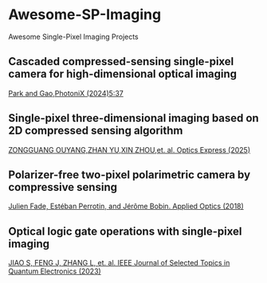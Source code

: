# Awesome-SP-Imaging
Awesome Single-Pixel Imaging Projects

## Cascaded compressed-sensing single-pixel camera for high-dimensional optical imaging
[Park and Gao,PhotoniX (2024)5:37](https://doi.org/10.1186/s43074-024-00152-5)

## Single-pixel three-dimensional imaging based on 2D compressed sensing algorithm
[ZONGGUANG OUYANG,ZHAN YU,XIN ZHOU,et. al. Optics Express (2025)](https://doi.org/10.1364/OE.550535)

## Polarizer-free two-pixel polarimetric camera by compressive sensing 
[Julien Fade, Estéban Perrotin, and Jérôme Bobin. Applied Optics (2018)](https://doi.org/10.1364/AO.57.00B102)

## Optical logic gate operations with single-pixel imaging
[JIAO S, FENG J, ZHANG L, et. al.  IEEE Journal of Selected Topics in Quantum Electronics (2023)](https://doi.org/10.1109/JSTQE.2022.3200582.)

